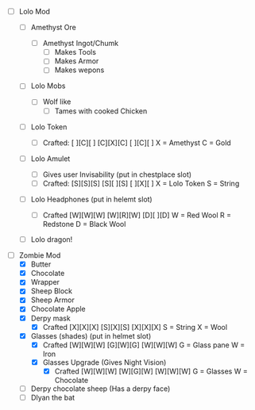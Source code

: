 - [ ] Lolo Mod
   - [ ] Amethyst Ore
      - [ ] Amethyst Ingot/Chumk
         - [ ] Makes Tools
         - [ ] Makes Armor
         - [ ] Makes wepons
   - [ ] Lolo Mobs
      - [ ] Wolf like
         - [ ] Tames with cooked Chicken
   - [ ] Lolo Token
      - [ ] Crafted:
         [ ][C][ ]
         [C][X][C]
         [ ][C][ ]
                    X = Amethyst
                    C = Gold
   - [ ] Lolo Amulet
      - [ ] Gives user Invisability (put in chestplace slot)
      - [ ] Crafted:
         [S][S][S]
         [S][ ][S]
         [ ][X][ ]
                    X = Lolo Token
                    S = String
   - [ ] Lolo Headphones (put in helemt slot)
      - [ ] Crafted
         [W][W][W]
         [W][R][W]
         [D][ ][D]
                    W = Red Wool
                    R = Redstone
                    D = Black Wool
   - [ ] Lolo dragon!


- [ ] Zombie Mod
   - [X] Butter
   - [X] Chocolate
   - [X] Wrapper
   - [X] Sheep Block
   - [X] Sheep Armor
   - [X] Chocolate Apple
   - [X] Derpy mask
      - [X] Crafted
         [X][X][X]
         [S][X][S]
         [X][X][X]
                  S = String
                  X = Wool
   - [X] Glasses (shades) (put in helmet slot)
      - [X] Crafted
         [W][W][W]
         [G][W][G]
         [W][W][W]
                  G = Glass pane
                  W = Iron
      - [X] Glasses Upgrade (Gives Night Vision)
         - [X] Crafted
            [W][W][W]
            [W][G][W]
            [W][W][W]
                     G = Glasses
                     W = Chocolate
   - [ ] Derpy chocolate sheep (Has a derpy face)
   - [ ] Dlyan the bat
